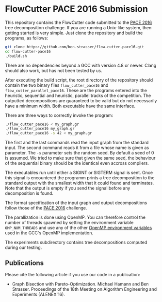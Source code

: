# FlowCutter PACE 2016 Submission

This repository contains the FlowCutter code submitted to the [PACE 2016](https://pacechallenge.wordpress.com/track-a-treewidth/) tree decomposition challenge. 
If you are running a Unix-like system, then getting started is very simple. Just clone the repository and build the programs, as follows:

```bash
git clone https://github.com/ben-strasser/flow-cutter-pace16.git
cd flow-cutter-pace16
./build.sh
```

There are no dependencies beyond a GCC with version 4.8 or newer. Clang should also work, but has not been tested by us.

After executing the build script, the root directory of the repository should contain the two binary files `flow_cutter_pace16` and `flow_cutter_parallel_pace16`. These are the programs entered into the heuristic, sequential and heuristic, parallel tracks of the competition. The outputted decompositions are guaranteed to be valid but do not necessarily have a minimum width. Both executable have the same interface. 

There are three ways to correctly invoke the program:

```bash
./flow_cutter_pace16 < my_graph.gr 
./flow_cutter_pace16 my_graph.gr
./flow_cutter_pace16 -s 42 < my_graph.gr
```

The first and the last commands read the input graph from the standard input. The second command reads it from a file whose name is given as parameter. The `-s` parameter sets the random seed. By default a seed of 0 is assumed. We tried to make sure that given the same seed, the behaviour of the sequential binary should be the identical even accross compilers.

The executables run until either a SIGINT or SIGTERM signal is sent. Once this signal is encountered the programm prints a tree decomposition to the standard output with the smallest width that it could found and terminates. Note that the output is empty if you send the signal before any decomposition is found.

The format specification of the input graph and output decompositions follow those of the [PACE 2016](https://pacechallenge.wordpress.com/track-a-treewidth/) challenge. 

The parallization is done using OpenMP. You can therefore control the number of threads spawned by setting the environment variable `OMP_NUM_THREADS` and use any of the other [OpenMP environment variables](https://gcc.gnu.org/onlinedocs/libgomp/Environment-Variables.html) used in the GCC's OpenMP implementation.

The experiments subdirectory contains tree decompositions computed during our testing.

## Publications

Please cite the following article if you use our code in a publication:

* Graph Bisection with Pareto-Optimization.
  Michael Hamann and Ben Strasser.
  Proceedings of the 18th Meeting on Algorithm Engineering and Experiments (ALENEX'16).

